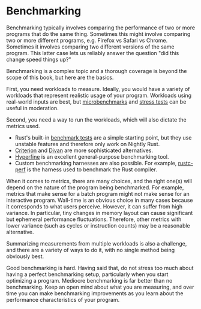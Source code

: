 # Benchmarking

Benchmarking typically involves comparing the performance of two or more
programs that do the same thing. Sometimes this might involve comparing two or
more different programs, e.g. Firefox vs Safari vs Chrome. Sometimes it
involves comparing two different versions of the same program. This latter case
lets us reliably answer the question "did this change speed things up?"

Benchmarking is a complex topic and a thorough coverage is beyond the scope of
this book, but here are the basics.

First, you need workloads to measure. Ideally, you would have a variety of
workloads that represent realistic usage of your program. Workloads using
real-world inputs are best, but [microbenchmarks] and [stress tests] can be
useful in moderation.

[microbenchmarks]: https://stackoverflow.com/questions/2842695/what-is-microbenchmarking
[stress tests]: https://en.wikipedia.org/wiki/Stress_testing_(software)

Second, you need a way to run the workloads, which will also dictate the
metrics used.
- Rust's built-in [benchmark tests] are a simple starting point, but they use
  unstable features and therefore only work on Nightly Rust.
- [Criterion] and [Divan] are more sophisticated alternatives.
- [Hyperfine] is an excellent general-purpose benchmarking tool.
- Custom benchmarking harnesses are also possible. For example, [rustc-perf] is
  the harness used to benchmark the Rust compiler.

[benchmark tests]: https://doc.rust-lang.org/nightly/unstable-book/library-features/test.html
[Criterion]: https://github.com/bheisler/criterion.rs
[Divan]: https://github.com/nvzqz/divan
[Hyperfine]: https://github.com/sharkdp/hyperfine
[rustc-perf]: https://github.com/rust-lang/rustc-perf/

When it comes to metrics, there are many choices, and the right one(s) will
depend on the nature of the program being benchmarked. For example, metrics
that make sense for a batch program might not make sense for an interactive
program. Wall-time is an obvious choice in many cases because it corresponds to
what users perceive. However, it can suffer from high variance. In particular,
tiny changes in memory layout can cause significant but ephemeral performance
fluctuations. Therefore, other metrics with lower variance (such as cycles or
instruction counts) may be a reasonable alternative.

Summarizing measurements from multiple workloads is also a challenge, and there
are a variety of ways to do it, with no single method being obviously best.

Good benchmarking is hard. Having said that, do not stress too much about
having a perfect benchmarking setup, particularly when you start optimizing a
program. Mediocre benchmarking is far better than no benchmarking. Keep an open
mind about what you are measuring, and over time you can make benchmarking
improvements as you learn about the performance characteristics of your
program.
